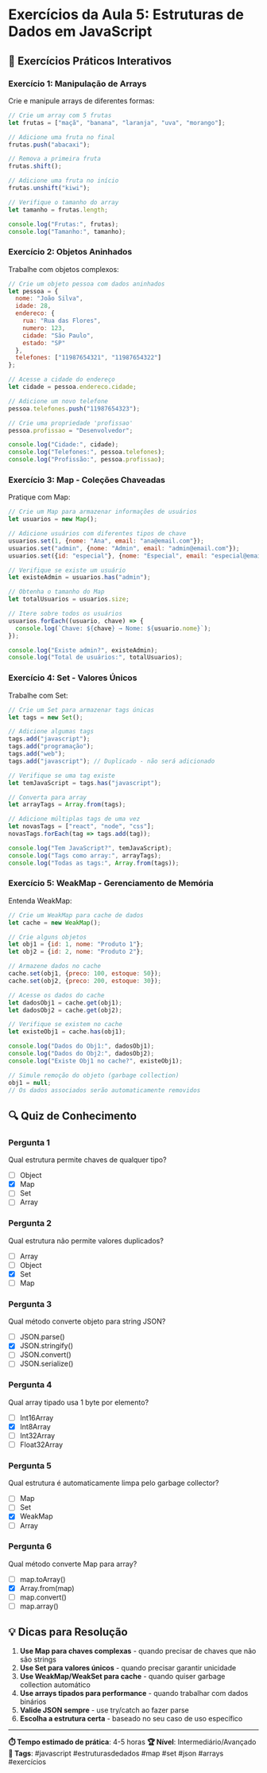 # Exercícios da Aula 5: Estruturas de Dados em JavaScript

## 🎯 Exercícios Práticos Interativos

### Exercício 1: Manipulação de Arrays
Crie e manipule arrays de diferentes formas:

```javascript
// Crie um array com 5 frutas
let frutas = ["maçã", "banana", "laranja", "uva", "morango"];

// Adicione uma fruta no final
frutas.push("abacaxi");

// Remova a primeira fruta
frutas.shift();

// Adicione uma fruta no início
frutas.unshift("kiwi");

// Verifique o tamanho do array
let tamanho = frutas.length;

console.log("Frutas:", frutas);
console.log("Tamanho:", tamanho);
```

### Exercício 2: Objetos Aninhados
Trabalhe com objetos complexos:

```javascript
// Crie um objeto pessoa com dados aninhados
let pessoa = {
  nome: "João Silva",
  idade: 28,
  endereco: {
    rua: "Rua das Flores",
    numero: 123,
    cidade: "São Paulo",
    estado: "SP"
  },
  telefones: ["11987654321", "11987654322"]
};

// Acesse a cidade do endereço
let cidade = pessoa.endereco.cidade;

// Adicione um novo telefone
pessoa.telefones.push("11987654323");

// Crie uma propriedade 'profissao'
pessoa.profissao = "Desenvolvedor";

console.log("Cidade:", cidade);
console.log("Telefones:", pessoa.telefones);
console.log("Profissão:", pessoa.profissao);
```

### Exercício 3: Map - Coleções Chaveadas
Pratique com Map:

```javascript
// Crie um Map para armazenar informações de usuários
let usuarios = new Map();

// Adicione usuários com diferentes tipos de chave
usuarios.set(1, {nome: "Ana", email: "ana@email.com"});
usuarios.set("admin", {nome: "Admin", email: "admin@email.com"});
usuarios.set({id: "especial"}, {nome: "Especial", email: "especial@email.com"});

// Verifique se existe um usuário
let existeAdmin = usuarios.has("admin");

// Obtenha o tamanho do Map
let totalUsuarios = usuarios.size;

// Itere sobre todos os usuários
usuarios.forEach((usuario, chave) => {
  console.log(`Chave: ${chave} → Nome: ${usuario.nome}`);
});

console.log("Existe admin?", existeAdmin);
console.log("Total de usuários:", totalUsuarios);
```

### Exercício 4: Set - Valores Únicos
Trabalhe com Set:

```javascript
// Crie um Set para armazenar tags únicas
let tags = new Set();

// Adicione algumas tags
tags.add("javascript");
tags.add("programação");
tags.add("web");
tags.add("javascript"); // Duplicado - não será adicionado

// Verifique se uma tag existe
let temJavaScript = tags.has("javascript");

// Converta para array
let arrayTags = Array.from(tags);

// Adicione múltiplas tags de uma vez
let novasTags = ["react", "node", "css"];
novasTags.forEach(tag => tags.add(tag));

console.log("Tem JavaScript?", temJavaScript);
console.log("Tags como array:", arrayTags);
console.log("Todas as tags:", Array.from(tags));
```

### Exercício 5: WeakMap - Gerenciamento de Memória
Entenda WeakMap:

```javascript
// Crie um WeakMap para cache de dados
let cache = new WeakMap();

// Crie alguns objetos
let obj1 = {id: 1, nome: "Produto 1"};
let obj2 = {id: 2, nome: "Produto 2"};

// Armazene dados no cache
cache.set(obj1, {preco: 100, estoque: 50});
cache.set(obj2, {preco: 200, estoque: 30});

// Acesse os dados do cache
let dadosObj1 = cache.get(obj1);
let dadosObj2 = cache.get(obj2);

// Verifique se existem no cache
let existeObj1 = cache.has(obj1);

console.log("Dados do Obj1:", dadosObj1);
console.log("Dados do Obj2:", dadosObj2);
console.log("Existe Obj1 no cache?", existeObj1);

// Simule remoção do objeto (garbage collection)
obj1 = null;
// Os dados associados serão automaticamente removidos
```

## 🔍 Quiz de Conhecimento

### Pergunta 1
Qual estrutura permite chaves de qualquer tipo?
- [ ] Object
- [x] Map
- [ ] Set
- [ ] Array

### Pergunta 2
Qual estrutura não permite valores duplicados?
- [ ] Array
- [ ] Object
- [x] Set
- [ ] Map

### Pergunta 3
Qual método converte objeto para string JSON?
- [ ] JSON.parse()
- [x] JSON.stringify()
- [ ] JSON.convert()
- [ ] JSON.serialize()

### Pergunta 4
Qual array tipado usa 1 byte por elemento?
- [ ] Int16Array
- [x] Int8Array
- [ ] Int32Array
- [ ] Float32Array

### Pergunta 5
Qual estrutura é automaticamente limpa pelo garbage collector?
- [ ] Map
- [ ] Set
- [x] WeakMap
- [ ] Array

### Pergunta 6
Qual método converte Map para array?
- [ ] map.toArray()
- [x] Array.from(map)
- [ ] map.convert()
- [ ] map.array()

## 💡 Dicas para Resolução

1. **Use Map para chaves complexas** - quando precisar de chaves que não são strings
2. **Use Set para valores únicos** - quando precisar garantir unicidade
3. **Use WeakMap/WeakSet para cache** - quando quiser garbage collection automático
4. **Use arrays tipados para performance** - quando trabalhar com dados binários
5. **Valide JSON sempre** - use try/catch ao fazer parse
6. **Escolha a estrutura certa** - baseado no seu caso de uso específico

---

**⏱️ Tempo estimado de prática**: 4-5 horas
**🏆 Nível**: Intermediário/Avançado
**📝 Tags**: #javascript #estruturasdedados #map #set #json #arrays #exercícios 
